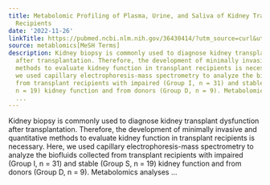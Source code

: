 ```yaml
---
title: Metabolomic Profiling of Plasma, Urine, and Saliva of Kidney Transplantation
  Recipients
date: '2022-11-26'
linkTitle: https://pubmed.ncbi.nlm.nih.gov/36430414/?utm_source=curl&utm_medium=rss&utm_campaign=pubmed-2&utm_content=1Zkrxt7ktlCbHBXEV3v65xxSnkSWNsJ1A6Fq3gBniKhGfIUslK&fc=20210907212339&ff=20221129201244&v=2.17.8
source: metablomics[MeSH Terms]
description: Kidney biopsy is commonly used to diagnose kidney transplant dysfunction
  after transplantation. Therefore, the development of minimally invasive and quantitative
  methods to evaluate kidney function in transplant recipients is necessary. Here,
  we used capillary electrophoresis-mass spectrometry to analyze the biofluids collected
  from transplant recipients with impaired (Group I, n = 31) and stable (Group S,
  n = 19) kidney function and from donors (Group D, n = 9). Metabolomics analyses
  ...
---
```

Kidney biopsy is commonly used to diagnose kidney transplant dysfunction after transplantation. Therefore, the development of minimally invasive and quantitative methods to evaluate kidney function in transplant recipients is necessary. Here, we used capillary electrophoresis-mass spectrometry to analyze the biofluids collected from transplant recipients with impaired (Group I, n = 31) and stable (Group S, n = 19) kidney function and from donors (Group D, n = 9). Metabolomics analyses ...